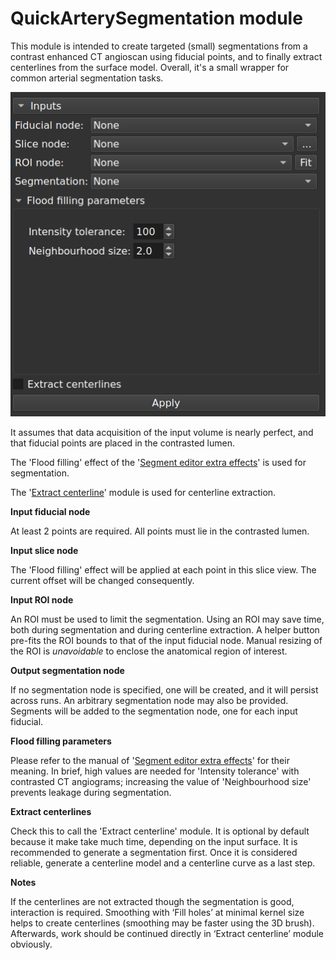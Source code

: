 # QuickArterySegmentation module

This module is intended to create targeted (small) segmentations from a contrast enhanced CT angioscan using fiducial points, and to finally extract centerlines from the surface model. Overall, it's a small wrapper for common arterial segmentation tasks.

![Texte alternatif](QuickArterySegmentationScreenshot_1.png)

It assumes that data acquisition of the input volume is nearly perfect, and that fiducial points are placed in the contrasted lumen.

The 'Flood filling' effect of the '[Segment editor extra effects](https://github.com/lassoan/SlicerSegmentEditorExtraEffects)' is used for segmentation.

The '[Extract centerline](https://github.com/vmtk/SlicerExtension-VMTK/tree/master/ExtractCenterline/)' module is used for centerline extraction.

**Input fiducial node**

At least 2 points are required. All points must lie in the contrasted lumen.

**Input slice node**

The 'Flood filling' effect will be applied at each point in this slice view. The current offset will be changed consequently.

**Input ROI node**

An ROI must be used to limit the segmentation. Using an ROI may save time, both during segmentation and during centerline extraction. A helper button pre-fits the ROI bounds to that of the input fiducial node. Manual resizing of the ROI is *unavoidable* to enclose the anatomical region of interest.

**Output segmentation node**

If no segmentation node is specified, one will be created, and it will persist across runs. An arbitrary segmentation node may also be provided. Segments will be added to the segmentation node, one for each input fiducial.

**Flood filling parameters**

Please refer to the manual of '[Segment editor extra effects](https://github.com/lassoan/SlicerSegmentEditorExtraEffects)' for their meaning. In brief, high values are needed for 'Intensity tolerance' with contrasted CT angiograms; increasing the value of 'Neighbourhood size' prevents leakage during segmentation.

**Extract centerlines**

Check this to call the 'Extract centerline' module. It is optional by default because it make take much time, depending on the input surface. It is recommended to generate a segmentation first. Once it is considered reliable, generate a centerline model and a centerline curve as a last step.

**Notes**

If the centerlines are not extracted though the segmentation is good, interaction is required. Smoothing with ‘Fill holes’ at minimal kernel size helps to create centerlines (smoothing may be faster using the 3D brush). Afterwards, work should be continued directly in ‘Extract centerline’ module obviously.








